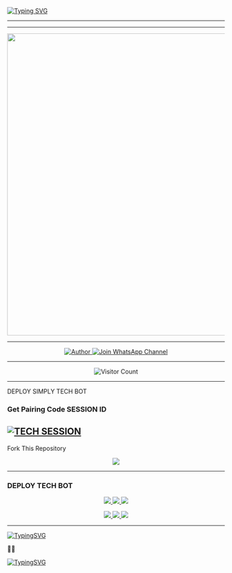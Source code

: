 <a href="https://git.io/typing-svg">
  <img src="https://readme-typing-svg.demolab.com?font=Anton&size=80&pause=1000&color=E779F7FF&center=true&vCenter=true&width=1000&height=200&lines=TECH;VERSION+2025;BY+DEV+SKIDDBMX" alt="Typing SVG" />
</a>

---
---

<p align="center">
  <img src="" width="700"/>
</p>

---

<p align="center">
  <a href="https://github.com/fel255">
    <img title="Author" src="https://img.shields.io/badge/Author-DEV%20skiddy-ff004d?style=for-the-badge&logo=github&logoColor=white" />
 </a>
  <a href="">
    <img title="Join WhatsApp Channel" src="https://img.shields.io/badge/Join-WhatsApp%20Channel-25D366?style=for-the-badge&logo=whatsapp&logoColor=white" />
  </a>
</p>

---

<p align="center">
  <img src="https://profile-counter.glitch.me/fel255/count.svg" alt="Visitor Count" />
</p>

---
DEPLOY SIMPLY TECH BOT

### Get Pairing Code SESSION ID


[![TECH SESSION](https://img.shields.io/badge/RAHEEM%20-XMD%20SESSION-25D366?style=for-the-badge&logo=whatsapp&logoColor=white)](https://raheem-xmd-2-pair.onrender.com)
---

 Fork This Repository

 <p align="center">
  <a href="https://github.com/fel255/IT-TECH">
    <img src="https://img.shields.io/badge/Fork%20This-Repository-8A2BE2?style=for-the-badge&logo=github&logoColor=white" />
  </a>
</p>

---

### DEPLOY TECH BOT

<p align="center">
  <a href="https://replit.com/fel255">
    <img src="https://img.shields.io/badge/Deploy%20To%20Replit-FFA500?style=for-the-badge&logo=replit&logoColor=white" />
  </a>
  <a href="https://railway.app/new/template?template=https://github.com/fel255/IT-TECH">
    <img src="https://img.shields.io/badge/Deploy%20To%20Railway-8B5CF6?style=for-the-badge&logo=railway&logoColor=white" />
  </a>
  <a href="https://render.com/">
    <img src="https://img.shields.io/badge/Deploy%20To%20Render-06B6D4?style=for-the-badge&logo=render&logoColor=white" />
  </a>
</p>

<p align="center">
  <a href="https://dashboard.heroku.com/new?template=https://github.com/fel255/IT-TECH/tree/main">
    <img src="https://img.shields.io/badge/Deploy-Heroku-FF004D?style=for-the-badge&logo=heroku&logoColor=white" />
  </a>
  <a href="https://host.talkdrove.com/share-bot/82">
    <img src="https://img.shields.io/badge/Deploy-TaikDrove-6971FF?style=for-the-badge&logo=google-cloud&logoColor=white" />
  </a>
  <a href="https://app.koyeb.com/services/deploy?type=git&repository=https://github.com/fel255/IT-TECH&ports=3000">
    <img src="https://img.shields.io/badge/Deploy-Koyeb-FF009D?style=for-the-badge&logo=koyeb&logoColor=white" />
  </a>
</p>

---

[![TypingSVG](https://readme-typing-svg.herokuapp.com?font=Rockstar-ExtraBold&size=50&pause=1000&color=E779F7FF&center=true&vCenter=true&width=900&height=130&lines=『+🚨FELICIAN-+𝙿𝚘𝚠𝚎𝚛𝚎𝚍+𝚋𝚢+skiddy🚨+』)](https://git.io/typing-svg)

🤖🤖

[![TypingSVG](https://readme-typing-svg.herokuapp.com?font=Rockstar-ExtraBold&size=50&pause=1000&color=9CE6F7FF&center=true&vCenter=true&width=900&height=130&lines=『+🚫owner+number-+255619712382📛+』)](https://git.io/typing-svg)

